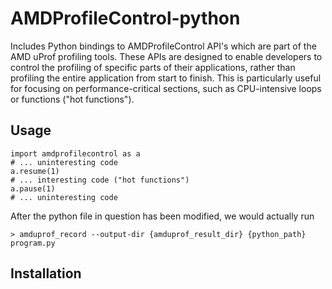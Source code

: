 # AMDProfileControl-python

Includes Python bindings to AMDProfileControl API's which are part of the AMD uProf profiling tools. These APIs are designed to enable developers to control the profiling of specific parts of their applications, rather than profiling the entire application from start to finish. This is particularly useful for focusing on performance-critical sections, such as CPU-intensive loops or functions ("hot functions").

## Usage

    import amdprofilecontrol as a
    # ... uninteresting code
    a.resume(1)
    # ... interesting code ("hot functions")
    a.pause(1)
    # ... uninteresting code

After the python file in question has been modified, we would actually run

    > amduprof_record --output-dir {amduprof_result_dir} {python_path} program.py

## Installation 

